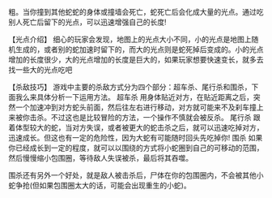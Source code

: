 粗。当你撞到其他蛇蛇的身体或撞墙会死亡，蛇死亡后会化成大量的光点。通过吃别人死亡后留下的光点，可以迅速增强自己的长度!

【光点介绍】
细心的玩家会发现，地图上的光点大小不同，小的光点是地图上随机生成的，或者别的蛇加速时留下的，而大的光点则是蛇死掉后变成的。小的光点增加的长度很少，大的光点增加的长度是巨大的，如果玩家想要快速变长，就多去找一些大的光点吃吧

【杀敌技巧】
游戏中主要的杀敌方式分为四个部分：超车杀、尾行杀和围杀，下面我么来具体分析一下运用方法。
超车杀
用身体贴近对方，在贴近距离之后，突然一个加速冲到对方蛇头前面，然后往左右进行移动，对方就可能来不及刹车撞上来被你击杀。不过这也是比较冒险的方法，一个操作不慎就会被反杀。
尾行杀
跟着体型较大的蛇，当对方失误，或者被更大的蛇击杀之后，就可以迅速吃掉对方，迅速成长。但这也有一定的危险性，因为大蛇有可能随时回头先吃掉你!
围杀
如果你已经成长到一定的程度，就可以以围绕的方式将小蛇圈到自己的可移动的范围，然后慢慢缩小包围圈，等待敌人失误被杀，最后将其吞噬。

围杀还有另外一个好处，就是敌人被击杀后，尸体在你的包围圈内，不会被其他小蛇争抢(但如果包围圈太大的话，可能会出现重生的小蛇)。
